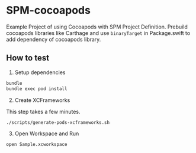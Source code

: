 # SPM-cocoapods

Example Project of using Cocoapods with SPM Project Definition.
Prebuild cocoapods libraries like Carthage and use `binaryTarget` in Package.swift to add dependency of cocoapods library.

## How to test

1. Setup dependencies

```sh
bundle
bundle exec pod install
```

2. Create XCFrameworks

This step takes a few minutes.

```sh
./scripts/generate-pods-xcframeworks.sh
```

3. Open Workspace and Run

```sh
open Sample.xcworkspace
```

